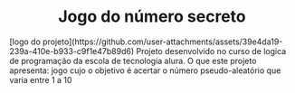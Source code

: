 <h1 align="center"> Jogo do número secreto </h1>
[logo do projeto](https://github.com/user-attachments/assets/39e4da19-239a-410e-b933-c9f1e47b89d6)
Projeto desenvolvido no curso de logica de programação da escola de tecnologia alura.
O que este projeto apresenta: jogo  cujo o objetivo é acertar o número pseudo-aleatório que varia entre 1 a 10

